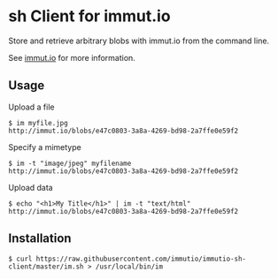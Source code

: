 sh Client for immut.io
==============================
Store and retrieve arbitrary blobs with immut.io
from the command line.

See [immut.io](http://immut.io) for more information.

Usage
-----

Upload a file

```
$ im myfile.jpg
http://immut.io/blobs/e47c0803-3a8a-4269-bd98-2a7ffe0e59f2
```

Specify a mimetype

```
$ im -t "image/jpeg" myfilename
http://immut.io/blobs/e47c0803-3a8a-4269-bd98-2a7ffe0e59f2
```

Upload data

```
$ echo "<h1>My Title</h1>" | im -t "text/html"
http://immut.io/blobs/e47c0803-3a8a-4269-bd98-2a7ffe0e59f2
```


Installation
------------

```
$ curl https://raw.githubusercontent.com/immutio/immutio-sh-client/master/im.sh > /usr/local/bin/im
```


